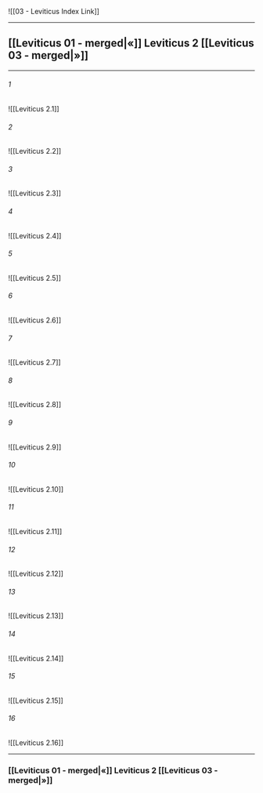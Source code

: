 ![[03 - Leviticus Index Link]]

---
##  [[Leviticus 01 - merged|«]] Leviticus 2 [[Leviticus 03 - merged|»]]

---

###### 1
![[Leviticus 2.1]] 

###### 2
![[Leviticus 2.2]] 

###### 3
![[Leviticus 2.3]] 

###### 4
![[Leviticus 2.4]]

###### 5 
![[Leviticus 2.5]] 

###### 6
![[Leviticus 2.6]] 

###### 7
![[Leviticus 2.7]] 

###### 8
![[Leviticus 2.8]] 

###### 9
![[Leviticus 2.9]] 

###### 10
![[Leviticus 2.10]] 

###### 11
![[Leviticus 2.11]] 

###### 12
![[Leviticus 2.12]]

###### 13
![[Leviticus 2.13]] 

###### 14
![[Leviticus 2.14]] 

###### 15
![[Leviticus 2.15]]

###### 16
![[Leviticus 2.16]] 


---
###  [[Leviticus 01 - merged|«]] Leviticus 2 [[Leviticus 03 - merged|»]]
